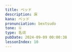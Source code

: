 ```yaml
---
title: ベッド
description: 床
kana: ベッド
pronunciation: bextsudo
tone: ①
type: 名词
pubDate: 2024-09-09 00:00:38
lessonIndex: 10
---
```

